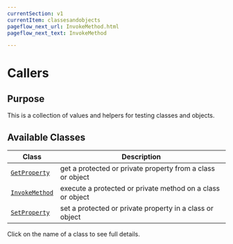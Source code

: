 ```yaml
---
currentSection: v1
currentItem: classesandobjects
pageflow_next_url: InvokeMethod.html
pageflow_next_text: InvokeMethod

---
```


# Callers

## Purpose

This is a collection of values and helpers for testing classes and objects.

## Available Classes

Class | Description
------|------------
[`GetProperty`](GetProperty.html) | get a protected or private property from a class or object
[`InvokeMethod`](InvokeMethod.html) | execute a protected or private method on a class or object
[`SetProperty`](GetProperty.html) | set a protected or private property in a class or object

Click on the name of a class to see full details.
